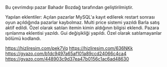 Bu çevrimdışı pazar Bahadır Bozdağ tarafından geliştirilmiştir.

Yapılan eklentiler:
Açılan pazarlar MySQL'a kayıt edilerek restart sonrası oyun açıldığında pazarlar kaybolmaz.
Multi price sistemi yazıldı Barla satış aktif edildi.
Özel olarak satılan itemin kimin aldığının bilgisi eklendi.
Pazara ışınlanma eklentisi yazıldı.
Gui değişikliği yapıldı.
Özel olarak satılamayanlar bölümü kodlandı.

https://hizliresim.com/pek7Vq
https://hizliresim.com/636NKk
https://gyazo.com/b1dc9497a65af101a89ccd24066c4ca4
https://gyazo.com/448903c9d37ea47b0156c1ac6ad48630
